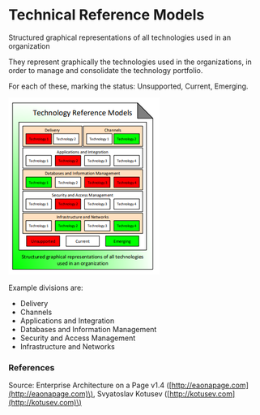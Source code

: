 # Technical Reference Models

Structured graphical representations of all technologies used in an organization

They represent graphically the technologies used in the organizations, in order to manage and consolidate the technology portfolio.

For each of these, marking the status: Unsupported, Current, Emerging.

![Source: eaonapage.com](../../.gitbook/assets/csvlod_standards_technology_reference_models.png)





Example divisions are:

* Delivery
* Channels
* Applications and Integration
* Databases and Information Management
* Security and Access Management
* Infrastructure and Networks

### References

Source: Enterprise Architecture on a Page v1.4 \([http://eaonapage.com](http://eaonapage.com)\), Svyatoslav Kotusev \([http://kotusev.com](http://kotusev.com)\)


